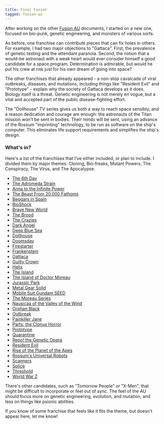 ```yaml
---
title: Final Fusion
tagged: fusion-au
---
```


After working on the other [Fusion AU] documents,
I started on a new one, focused on bio-punk,
genetic engineering, and monsters of various sorts.

<!-- more -->

As before, one franchise can contribute pieces that can fix
holes in others. For example, I had two major objections to "Gattaca".
First, the prevalence of genetic testing and the attendant paranoia.
Second, the notion that a would-be astronaut with a weak heart would
ever consider himself a good candidate for a space program.
Determination is admirable, but would he put his crew at risk just for his
own dream of going into space?

The other franchises that already appeared -
a non-stop cavalcade of viral outbreaks, diseases, and mutations,
including things like "Resident Evil" and "Prototype" -
explain why the society of Gattaca develops as it does.
Biology itself is a threat.
Genetic engineering is not merely en vogue,
but a vital and accepted part of the public disease-fighting effort.

The "Dollhouse" TV series gives us both a way to reach space sensibly,
and a reason dedication and courage are enough:
the astronauts of the Titan mission won't be sent in bodies.
Their minds will be sent, using an advance of the Rossum "imprinting" technology,
to be run as software on the ship's computer.
This eliminates life support requirements and simplifies the ship's design.

### What's in?

Here's a list of the franchises that I've either included,
or plan to include.
I divided them by major themes:
Cloning, Bio-freaks, Mutant Powers, The Conspiracy, The Virus, and The Apocalypse.

* [The 6th Day](http://tvtropes.org/pmwiki/pmwiki.php/Film/The6thDay)
* [The Adromeda Strain](http://tvtropes.org/pmwiki/pmwiki.php/Literature/TheAndromedaStrain)
* [Anna to the Infinite Power](https://en.wikipedia.org/wiki/Anna_to_the_Infinite_Power)
* [The Beast From 20,000 Fathoms](http://tvtropes.org/pmwiki/pmwiki.php/Film/TheBeastFromTwentyThousandFathoms)
* [Beggars in Spain](https://en.wikipedia.org/wiki/Beggars_in_Spain)
* [BioShock](http://tvtropes.org/pmwiki/pmwiki.php/VideoGame/BioShock)
* [Brave New World](http://tvtropes.org/pmwiki/pmwiki.php/Literature/BraveNewWorld)
* [The Brood](http://tvtropes.org/pmwiki/pmwiki.php/Film/TheBrood)
* [The Crazies](http://tvtropes.org/pmwiki/pmwiki.php/Film/TheCrazies)
* [Dark Angel](http://tvtropes.org/pmwiki/pmwiki.php/Series/DarkAngel)
* [Deep Blue Sea](http://tvtropes.org/pmwiki/pmwiki.php/Film/DeepBlueSea)
* [Dollhouse](http://tvtropes.org/pmwiki/pmwiki.php/Series/Dollhouse)
* [Doomsday](http://tvtropes.org/pmwiki/pmwiki.php/Film/Doomsday)
* [Firestarter](http://tvtropes.org/pmwiki/pmwiki.php/Literature/Firestarter)
* [Frankenstein](http://tvtropes.org/pmwiki/pmwiki.php/Literature/Frankenstein)
* [Gattaca](http://tvtropes.org/pmwiki/pmwiki.php/Film/Gattaca)
* [Guilty Crown](http://tvtropes.org/pmwiki/pmwiki.php/Anime/GuiltyCrown)
* [Helix](http://tvtropes.org/pmwiki/pmwiki.php/Series/Helix)
* [The Island](http://tvtropes.org/pmwiki/pmwiki.php/Film/TheIsland)
* [The Island of Doctor Moreau](http://tvtropes.org/pmwiki/pmwiki.php/Film/TheIslandOfDoctorMoreau)
* [Jurassic Park](http://tvtropes.org/pmwiki/pmwiki.php/Film/JurassicPark)
* [Metal Gear Solid](https://en.wikipedia.org/wiki/Metal_Gear_Solid)
* [Mobile Suit Gundam SEED](https://en.wikipedia.org/wiki/Mobile_Suit_Gundam_SEED)
* [The Moreau Series](http://tvtropes.org/pmwiki/pmwiki.php/Literature/MoreauSeries)
* [Nausicaa of the Valley of the Wind](http://tvtropes.org/pmwiki/pmwiki.php/Manga/NausicaaOfTheValleyOfTheWind)
* [Orphan Black](http://tvtropes.org/pmwiki/pmwiki.php/Series/OrphanBlack)
* [Outbreak](http://tvtropes.org/pmwiki/pmwiki.php/Film/Outbreak)
* [Painkiller Jane](http://tvtropes.org/pmwiki/pmwiki.php/Series/PainkillerJane)
* [Parts: the Clonus Horror](http://tvtropes.org/pmwiki/pmwiki.php/Film/Clonus)
* [Prototype](http://tvtropes.org/pmwiki/pmwiki.php/VideoGame/Prototype)
* [Quarantine](http://tvtropes.org/pmwiki/pmwiki.php/Film/Quarantine)
* [Repo! the Genetic Opera](http://tvtropes.org/pmwiki/pmwiki.php/Film/RepoTheGeneticOpera)
* [Resident Evil](http://tvtropes.org/pmwiki/pmwiki.php/Franchise/ResidentEvil)
* [Rise of the Planet of the Apes](http://tvtropes.org/pmwiki/pmwiki.php/Film/RiseOfThePlanetOfTheApes)
* [Rossum's Universal Robots](http://tvtropes.org/pmwiki/pmwiki.php/Theatre/RossumsUniversalRobots)
* [Scanners](http://tvtropes.org/pmwiki/pmwiki.php/Film/Scanners)
* [Splice](http://tvtropes.org/pmwiki/pmwiki.php/Film/Splice)
* [Threshold](http://tvtropes.org/pmwiki/pmwiki.php/Series/Threshold)
* [World War Z](http://tvtropes.org/pmwiki/pmwiki.php/Literature/WorldWarZ)

There's other candidates, such as "Tomorrow People" or "X-Men",
that might be difficult to incorporate or feel out of sync.
The feel of the AU should focus more on genetic engineering,
evolution, and mutation, and less on things like psionic abilities.

If you know of some franchise that feels like it fits the theme,
but doesn't appear here, let me know!

[Fusion AU]: /blog/2016-05-16-fusion-au.html
